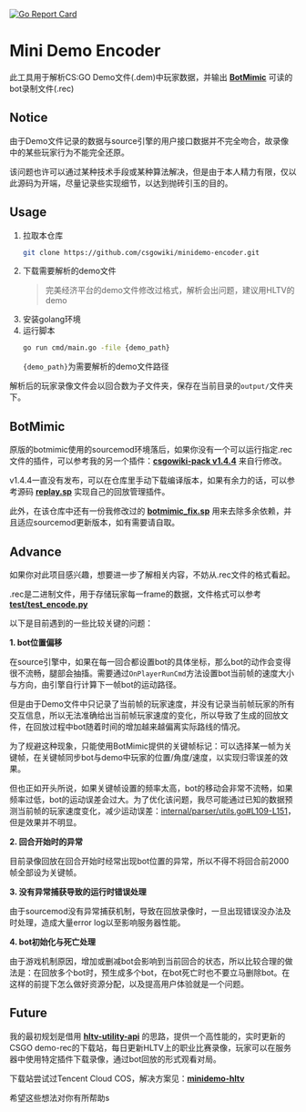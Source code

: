 [![Go Report Card](https://goreportcard.com/badge/github.com/hx-w/minidemo-encoder)](https://goreportcard.com/report/github.com/hx-w/minidemo-encoder)
# Mini Demo Encoder

此工具用于解析CS:GO Demo文件(.dem)中玩家数据，并输出 [**BotMimic**](https://github.com/peace-maker/botmimic) 可读的bot录制文件(.rec)

## Notice

由于Demo文件记录的数据与source引擎的用户接口数据并不完全吻合，故录像中的某些玩家行为不能完全还原。

该问题也许可以通过某种技术手段或某种算法解决，但是由于本人精力有限，仅以此源码为开端，尽量记录些实现细节，以达到抛砖引玉的目的。

## Usage

1. 拉取本仓库
   ```bash
   git clone https://github.com/csgowiki/minidemo-encoder.git
   ```
2. 下载需要解析的demo文件
   > 完美经济平台的demo文件修改过格式，解析会出问题，建议用HLTV的demo
3. 安装golang环境
4. 运行脚本
   ```bash
   go run cmd/main.go -file {demo_path}
   ```
   `{demo_path}`为需要解析的demo文件路径


解析后的玩家录像文件会以回合数为子文件夹，保存在当前目录的`output/`文件夹下。

## BotMimic

原版的botmimic使用的sourcemod环境落后，如果你没有一个可以运行指定.rec文件的插件，可以参考我的另一个插件：[**csgowiki-pack v1.4.4**](https://github.com/csgowiki/csgowiki-pack/tree/dev-1.4.4) 来自行修改。

v1.4.4一直没有发布，可以在仓库里手动下载编译版本，如果有余力的话，可以参考源码 [**replay.sp**](https://github.com/csgowiki/csgowiki-pack/blob/dev-1.4.4/scripting/csgowiki/minidemo/replay.sp) 实现自己的回放管理插件。

此外，在该仓库中还有一份我修改过的 [**botmimic_fix.sp**](https://github.com/csgowiki/csgowiki-pack/blob/dev-1.4.4/scripting/botmimic_fix.sp) 用来去除多余依赖，并且适应sourcemod更新版本，如有需要请自取。

## Advance

如果你对此项目感兴趣，想要进一步了解相关内容，不妨从.rec文件的格式看起。

.rec是二进制文件，用于存储玩家每一frame的数据，文件格式可以参考 [**test/test_encode.py**](test/test_encode.py)

以下是目前遇到的一些比较关键的问题：

**1. bot位置偏移**

在source引擎中，如果在每一回合都设置bot的具体坐标，那么bot的动作会变得很不流畅，腿部会抽搐。需要通过`OnPlayerRunCmd`方法设置bot当前帧的速度大小与方向，由引擎自行计算下一帧bot的运动路径。

但是由于Demo文件中只记录了当前帧的玩家速度，并没有记录当前帧玩家的所有交互信息，所以无法准确给出当前帧玩家速度的变化，所以导致了生成的回放文件，在回放过程中bot随着时间的增加越来越偏离实际路线的情况。

为了规避这种现象，只能使用BotMimic提供的关键帧标记：可以选择某一帧为关键帧，在关键帧同步bot与demo中玩家的位置/角度/速度，以实现归零误差的效果。

但也正如开头所说，如果关键帧设置的频率太高，bot的移动会非常不流畅，如果频率过低，bot的运动误差会过大。为了优化该问题，我尽可能通过已知的数据预测当前帧的玩家速度变化，减少运动误差：[internal/parser/utils.go#L109-L151](https://github.com/csgowiki/minidemo-encoder/blob/0762925497d26f15c728c5f37a5fd720470d2186/internal/parser/utils.go#L109-L151)，但是效果并不明显。

**2. 回合开始时的异常**

目前录像回放在回合开始时经常出现bot位置的异常，所以不得不将回合前2000帧全部设为关键帧。

**3. 没有异常捕获导致的运行时错误处理**

由于sourcemod没有异常捕获机制，导致在回放录像时，一旦出现错误没办法及时处理，造成大量error log以至影响服务器性能。


**4. bot初始化与死亡处理**

由于游戏机制原因，增加或删减bot会影响到当前回合的状态，所以比较合理的做法是：在回放多个bot时，预生成多个bot，在bot死亡时也不要立马删除bot。在这样的前提下怎么做好资源分配，以及提高用户体验就是一个问题。


## Future

我的最初规划是借用 [**hltv-utility-api**](https://github.com/csgowiki/hltv-utility-api) 的思路，提供一个高性能的，实时更新的CSGO demo-rec的下载站，每日更新HLTV上的职业比赛录像，玩家可以在服务器中使用特定插件下载录像，通过bot回放的形式观看对局。

下载站尝试过Tencent Cloud COS，解决方案见：[**minidemo-hltv**](https://github.com/csgowiki/minidemo-hltv)

希望这些想法对你有所帮助s
